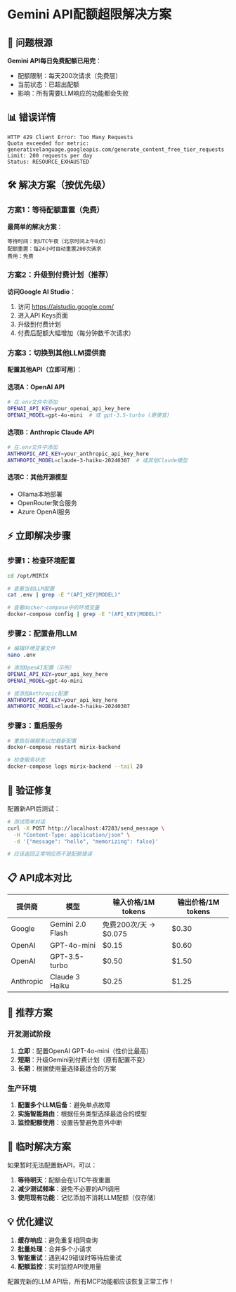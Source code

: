 # Gemini API配额超限解决方案

## 🚨 问题根源

**Gemini API每日免费配额已用完**：
- 配额限制：每天200次请求（免费层）
- 当前状态：已超出配额
- 影响：所有需要LLM响应的功能都会失败

## 📊 错误详情

```
HTTP 429 Client Error: Too Many Requests
Quota exceeded for metric: generativelanguage.googleapis.com/generate_content_free_tier_requests
Limit: 200 requests per day
Status: RESOURCE_EXHAUSTED
```

## 🛠️ 解决方案（按优先级）

### 方案1：等待配额重置（免费）
**最简单的解决方案**：
```
等待时间：到UTC午夜（北京时间上午8点）
配额重置：每24小时自动重置200次请求
费用：免费
```

### 方案2：升级到付费计划（推荐）
**访问Google AI Studio**：
1. 访问 https://aistudio.google.com/
2. 进入API Keys页面
3. 升级到付费计划
4. 付费后配额大幅增加（每分钟数千次请求）

### 方案3：切换到其他LLM提供商
**配置其他API（立即可用）**：

#### 选项A：OpenAI API
```bash
# 在.env文件中添加
OPENAI_API_KEY=your_openai_api_key_here
OPENAI_MODEL=gpt-4o-mini  # 或 gpt-3.5-turbo (更便宜)
```

#### 选项B：Anthropic Claude API
```bash
# 在.env文件中添加  
ANTHROPIC_API_KEY=your_anthropic_api_key_here
ANTHROPIC_MODEL=claude-3-haiku-20240307  # 或其他Claude模型
```

#### 选项C：其他开源模型
- Ollama本地部署
- OpenRouter聚合服务
- Azure OpenAI服务

## ⚡ 立即解决步骤

### 步骤1：检查环境配置
```bash
cd /opt/MIRIX

# 查看当前LLM配置
cat .env | grep -E "(API_KEY|MODEL)"

# 查看docker-compose中的环境变量
docker-compose config | grep -E "(API_KEY|MODEL)"
```

### 步骤2：配置备用LLM
```bash
# 编辑环境变量文件
nano .env

# 添加OpenAI配置（示例）
OPENAI_API_KEY=your_api_key_here
OPENAI_MODEL=gpt-4o-mini

# 或添加Anthropic配置
ANTHROPIC_API_KEY=your_api_key_here  
ANTHROPIC_MODEL=claude-3-haiku-20240307
```

### 步骤3：重启服务
```bash
# 重启后端服务以加载新配置
docker-compose restart mirix-backend

# 检查服务状态
docker-compose logs mirix-backend --tail 20
```

## 🧪 验证修复

配置新API后测试：
```bash
# 测试简单对话
curl -X POST http://localhost:47283/send_message \
  -H "Content-Type: application/json" \
  -d '{"message": "hello", "memorizing": false}'

# 应该返回正常响应而不是配额错误
```

## 📋 API成本对比

| 提供商 | 模型 | 输入价格/1M tokens | 输出价格/1M tokens |
|--------|------|------------------|------------------|
| Google | Gemini 2.0 Flash | 免费200次/天 → $0.075 | $0.30 |
| OpenAI | GPT-4o-mini | $0.15 | $0.60 |
| OpenAI | GPT-3.5-turbo | $0.50 | $1.50 |
| Anthropic | Claude 3 Haiku | $0.25 | $1.25 |

## 🎯 推荐方案

### 开发测试阶段
1. **立即**：配置OpenAI GPT-4o-mini（性价比最高）
2. **短期**：升级Gemini到付费计划（原有配置不变）
3. **长期**：根据使用量选择最适合的方案

### 生产环境
1. **配置多个LLM后备**：避免单点故障
2. **实施智能路由**：根据任务类型选择最适合的模型
3. **监控配额使用**：设置告警避免意外中断

## 🔧 临时解决方案

如果暂时无法配置新API，可以：

1. **等待明天**：配额会在UTC午夜重置
2. **减少测试频率**：避免不必要的API调用
3. **使用现有功能**：记忆添加不消耗LLM配额（仅存储）

## 💡 优化建议

1. **缓存响应**：避免重复相同查询
2. **批量处理**：合并多个小请求
3. **智能重试**：遇到429错误时等待后重试
4. **配额监控**：实时监控API使用量

配置完新的LLM API后，所有MCP功能都应该恢复正常工作！
